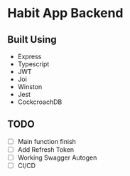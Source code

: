 # Habit App Backend

## Built Using

- Express
- Typescript
- JWT
- Joi
- Winston
- Jest
- CockcroachDB

## TODO

- [ ] Main function finish
- [ ] Add Refresh Token
- [ ] Working Swagger Autogen
- [ ] CI/CD

